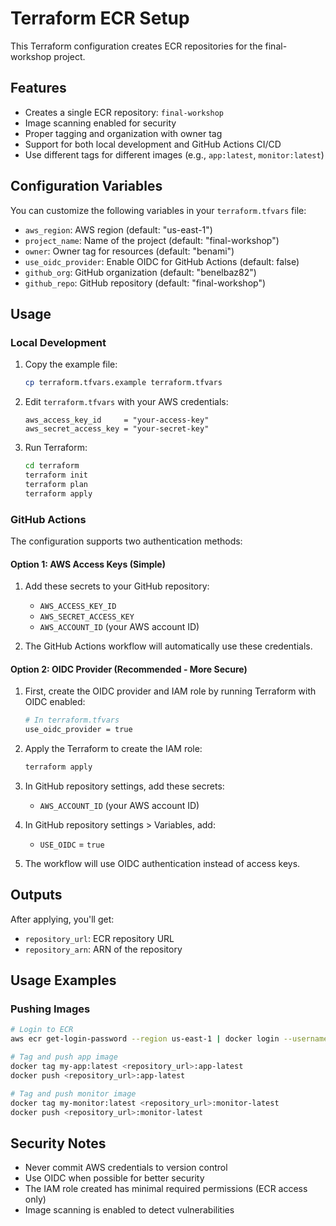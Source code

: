 # Terraform ECR Setup

This Terraform configuration creates ECR repositories for the final-workshop project.

## Features

- Creates a single ECR repository: `final-workshop`
- Image scanning enabled for security
- Proper tagging and organization with owner tag
- Support for both local development and GitHub Actions CI/CD
- Use different tags for different images (e.g., `app:latest`, `monitor:latest`)

## Configuration Variables

You can customize the following variables in your `terraform.tfvars` file:

- `aws_region`: AWS region (default: "us-east-1")
- `project_name`: Name of the project (default: "final-workshop")
- `owner`: Owner tag for resources (default: "benami")
- `use_oidc_provider`: Enable OIDC for GitHub Actions (default: false)
- `github_org`: GitHub organization (default: "benelbaz82")
- `github_repo`: GitHub repository (default: "final-workshop")

## Usage

### Local Development

1. Copy the example file:
   ```bash
   cp terraform.tfvars.example terraform.tfvars
   ```

2. Edit `terraform.tfvars` with your AWS credentials:
   ```hcl
   aws_access_key_id     = "your-access-key"
   aws_secret_access_key = "your-secret-key"
   ```

3. Run Terraform:
   ```bash
   cd terraform
   terraform init
   terraform plan
   terraform apply
   ```

### GitHub Actions

The configuration supports two authentication methods:

#### Option 1: AWS Access Keys (Simple)

1. Add these secrets to your GitHub repository:
   - `AWS_ACCESS_KEY_ID`
   - `AWS_SECRET_ACCESS_KEY`
   - `AWS_ACCOUNT_ID` (your AWS account ID)

2. The GitHub Actions workflow will automatically use these credentials.

#### Option 2: OIDC Provider (Recommended - More Secure)

1. First, create the OIDC provider and IAM role by running Terraform with OIDC enabled:
   ```bash
   # In terraform.tfvars
   use_oidc_provider = true
   ```

2. Apply the Terraform to create the IAM role:
   ```bash
   terraform apply
   ```

3. In GitHub repository settings, add these secrets:
   - `AWS_ACCOUNT_ID` (your AWS account ID)

4. In GitHub repository settings > Variables, add:
   - `USE_OIDC` = `true`

5. The workflow will use OIDC authentication instead of access keys.

## Outputs

After applying, you'll get:
- `repository_url`: ECR repository URL
- `repository_arn`: ARN of the repository

## Usage Examples

### Pushing Images

```bash
# Login to ECR
aws ecr get-login-password --region us-east-1 | docker login --username AWS --password-stdin <repository_url>

# Tag and push app image
docker tag my-app:latest <repository_url>:app-latest
docker push <repository_url>:app-latest

# Tag and push monitor image
docker tag my-monitor:latest <repository_url>:monitor-latest
docker push <repository_url>:monitor-latest
```

## Security Notes

- Never commit AWS credentials to version control
- Use OIDC when possible for better security
- The IAM role created has minimal required permissions (ECR access only)
- Image scanning is enabled to detect vulnerabilities